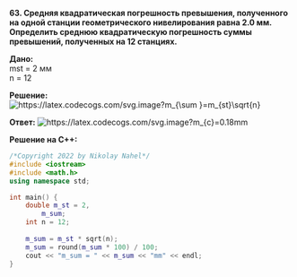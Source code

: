 **63. Средняя квадратическая погрешность  превышения, полученного на одной станции геометрического нивелирования равна 2.0 мм. Определить среднюю квадратическую погрешность суммы превышений, полученных на 12 станциях.**  

**Дано:**  
mst = 2 мм  
n = 12    

**Решение:**    
<img src="https://latex.codecogs.com/svg.image?m_{\sum&space;}=m_{st}\sqrt{n}" title="https://latex.codecogs.com/svg.image?m_{\sum }=m_{st}\sqrt{n}" />    

**Ответ:** 
<img src="https://latex.codecogs.com/svg.image?m_{\sum}=6.93mm" title="https://latex.codecogs.com/svg.image?m_{c}=0.18mm" />  

**Решение на C++:**  
```c++
/*Copyright 2022 by Nikolay Nahel*/
#include <iostream>
#include <math.h>
using namespace std;

int main() {
    double m_st = 2,
        m_sum;
    int n = 12;
    
    m_sum = m_st * sqrt(n);
    m_sum = round(m_sum * 100) / 100;
    cout << "m_sum = " << m_sum << "mm" << endl;
}
```
